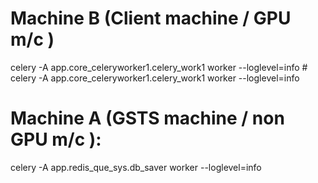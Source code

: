 # Machine B (Client machine / GPU m/c )
celery -A app.core_celeryworker1.celery_work1 worker --loglevel=info  # 
celery -A app.core_celeryworker1.celery_work1 worker --loglevel=info



# Machine A (GSTS machine / non GPU m/c ):
celery -A app.redis_que_sys.db_saver worker --loglevel=info
